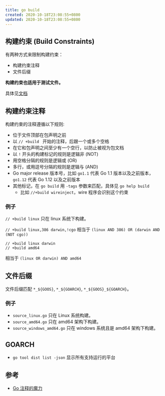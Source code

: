 ```yaml
---
title: go build
created: 2020-10-18T23:08:55+0800
updated: 2020-10-18T23:08:55+0800
---
```



## 构建约束 (Build Constraints)

有两种方式来限制构建约束：

- 构建约束注释
- 文件后缀

**构建约束也适用于测试文件。**

具体见[文档](https://golang.org/cmd/go/#hdr-Build_constraints)

## 构建约束注释

构建约束的注释遵循以下规则:

- 位于文件顶部在包声明之前
- 以 `// +build ` 开始的注释，后跟一个或多个空格
- 在它和包声明之间至少有一个空行，以防止被视为包文档
- 以 `!` 开头的构建标记的规则是逻辑非 (NOT)
- 用空格分隔的规则是逻辑或 (OR)
- 多行，或用逗号分隔的规则是逻辑与 (AND)
- Go major release 版本号，比如 `go1.1` 代表 Go 1.1 版本以及之前版本，`go1.12` 代表 Go 1.12 以及之前版本
- 其他标记，在 `go build` 用 `-tags` 参数来匹配，具体见 `go help build`
  - 比如 `//+build wireinject`，wire 程序会识别这个约束

### 例子

`// +build linux` 只在 linux 系统下构建。

`// +build linux,386 darwin,!cgo` 相当于 `(linux AND 386) OR (darwin AND (NOT cgo))`

```
// +build linux darwin
// +build amd64
```

相当于 `(linux OR darwin) AND amd64`

## 文件后缀

文件后缀匹配 `*_${GOOS}`, `*_${GOARCH}`, `*_${GOOS}_${GOARCH}`。

### 例子

- `source_linux.go` 只在 Linux 系统构建。
- `source_amd64.go` 只在 amd64 架构下构建。
- `source_windows_amd64.go` 只在 windows 系统且是 amd64 架构下构建。

## GOARCH

- `go tool dist list -json` 显示所有支持运行的平台

## 参考

- [Go 注释的魔力](https://learnku.com/go/t/34696)
